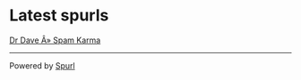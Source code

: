 # Latest spurls

<dl class="spurl"><dt><a href="http://www.unknowngenius.com/blog/wordpress/spam-karma/" title="Dr Dave Â» Spam Karma">Dr Dave Â» Spam Karma</a></dt>

-------------------------------

<dd></dd></dl>

<p class="spurlpowered">Powered by <a href="http://www.spurl.net">Spurl</a></p>